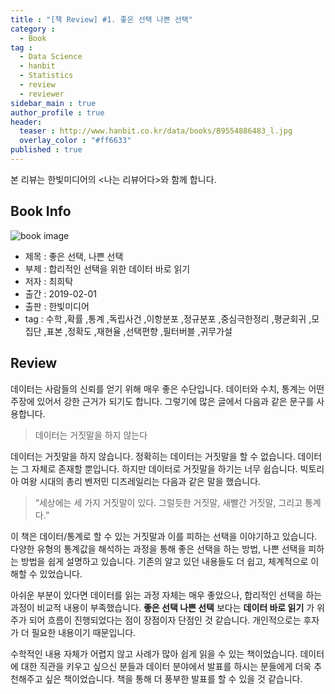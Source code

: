 ```yaml
---
title : "[책 Review] #1. 좋은 선택 나쁜 선택"
category :
  - Book
tag :
  - Data Science
  - hanbit
  - Statistics
  - review
  - reviewer
sidebar_main : true
author_profile : true
header:
  teaser : http://www.hanbit.co.kr/data/books/B9554886483_l.jpg
  overlay_color : "#ff6633"
published : true
---
```


본 리뷰는 한빛미디어의 \<나는 리뷰어다\>와 함께 합니다.

## Book Info

![book image](http://www.hanbit.co.kr/data/books/B9554886483_l.jpg)

- 제목 : 좋은 선택, 나쁜 선택
- 부제 : 합리적인 선택을 위한 데이터 바로 읽기
- 저자 : 최희탁
- 출간 : 2019-02-01
- 출판 : 한빛미디어
- tag : 수학 ,확률 ,통계 ,독립사건 ,이항분포 ,정규분포 ,중심극한정리 ,평균회귀 ,모집단 ,표본 ,정확도 ,재현율 ,선택편향 ,필터버블 ,귀무가설

## Review

데이터는 사람들의 신뢰를 얻기 위해 매우 좋은 수단입니다. 데이터와 수치, 통계는 어떤 주장에 있어서 강한 근거가 되기도 합니다. 그렇기에 많은 글에서 다음과 같은 문구를 사용합니다.

> 데이터는 거짓말을 하지 않는다

데이터는 거짓말을 하지 않습니다. 정확히는 데이터는 거짓말을 할 수 없습니다. 데이터는 그 자체로 존재할 뿐입니다.
하지만 데이터로 거짓말을 하기는 너무 쉽습니다. 빅토리아 여왕 시대의 총리 벤저민 디즈레일리는 다음과 같은 말을 했습니다.

> “세상에는 세 가지 거짓말이 있다. 그럴듯한 거짓말, 새빨간 거짓말, 그리고 통계다.”

이 책은 데이터/통계로 할 수 있는 거짓말과 이를 피하는 선택을 이야기하고 있습니다.
다양한 유형의 통계값을 해석하는 과정을 통해 좋은 선택을 하는 방법, 나쁜 선택을 피하는 방법을 쉽게 설명하고 있습니다. 기존의 알고 있던 내용들도 더 쉽고, 체계적으로 이해할 수 있었습니다.

아쉬운 부분이 있다면 데이터를 읽는 과정 자체는 매우 좋았으나, 합리적인 선택을 하는 과정이 비교적 내용이 부족했습니다. **좋은 선택 나쁜 선택** 보다는 **데이터 바로 읽기** 가 위주가 되어 흐름이 진행되었다는 점이 장점이자 단점인 것 같습니다. 개인적으로는 후자가 더 필요한 내용이기 때문입니다.

수학적인 내용 자체가 어렵지 않고 사례가 많아 쉽게 읽을 수 있는 책이었습니다.
데이터에 대한 직관을 키우고 싶으신 분들과 데이터 분야에서 발표를 하시는 분들에게 더욱 추천해주고 싶은 책이었습니다.
책을 통해 더 풍부한 발표를 할 수 있을 것 같습니다.
